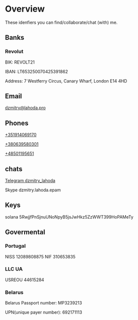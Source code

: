 # Overview

These idenfiers you can find/collaborate/chat (with) me.

## Banks

### Revolut

BIK: REVOLT21

IBAN: LT653250070425391862

Address: 7 Westferry Circus, Canary Wharf, London E14 4HD

## Email

[dzmitry@lahoda.pro](email:dzmitry@lahoda.pro)


## Phones

[+351914069170](tel:+351914069170)

[+380639580301](tel:+380639580301)

[+48501195651](tel:+48501195651)


## chats

[Telegram dzmitry_lahoda](https://t.me/dzmitry_lahoda)

Skype dzmitry.lahoda.epam

## Keys

solana 5RwjjfPnSjnuUNoNpyB5jsJwHkz5ZzWWT399HoPAMeTy

## Govermental

### Portugal

NISS 12089808875
NIF 310653835

### LLC UA

USREOU 44615284

### Belarus

Belarus Passport number: MP3239213

UPN(unique payer number): 692171113